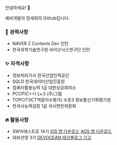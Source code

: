 안녕하세요! 🙌

예비개발자 정세희의 Github입니다.

### 💼 경력사항
- NAVER Z Contents Dev 인턴
- 한국과학기술연구원 바이오닉스연구단 인턴
    
### ✨ 자격사항
- 정보처리기사 한국산업인력공단
- SQLD 한국데이터산업진흥원
- 컴퓨터활용능력 1급 대한상공회의소
- PCCP(C++) Lv.3 (주)그렙
- TOPCIT(ICT역량지수평가) 수준3 정보통신기획평가원
- 한국사능력검정 1급 국사편찬위원회

### 🔥 활동사항
- SW마에스트로 14기
    [iOS 앱 다운로드](https://apps.apple.com/kr/app/%EB%AC%B4%EB%93%9C%EB%A9%94%EB%AA%A8/id6467786547)
    [AOS 앱 다운로드](https://play.google.com/store/apps/details?id=com.moodmemo&hl=ko)
- 데보션영 3기
  [DEVOCEAN 테크블로그 기고](https://devocean.sk.com/blog/techBoardDetail.do?ID=165995)


<!--
**SayisMe/SayisMe** is a ✨ _special_ ✨ repository because its `README.md` (this file) appears on your GitHub profile.

Here are some ideas to get you started:

- 🔭 I’m currently working on ...
- 🌱 I’m currently learning ...
- 👯 I’m looking to collaborate on ...
- 🤔 I’m looking for help with ...
- 💬 Ask me about ...
- 📫 How to reach me: ...
- 😄 Pronouns: ...
- ⚡ Fun fact: ...
-->
